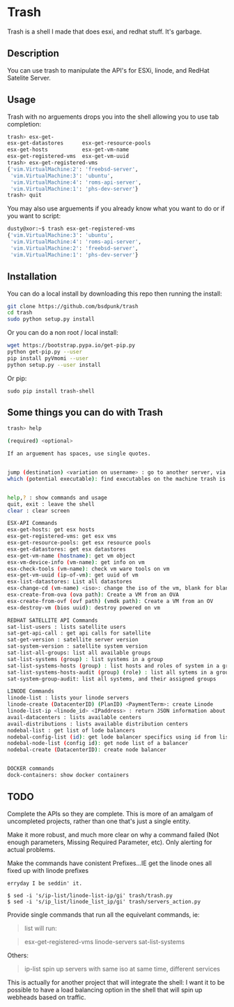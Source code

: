 # Trash
Trash is a shell I made that does esxi, and redhat stuff.
It's garbage.


## Description
You can use trash to manipulate the API's for ESXi, linode, and RedHat Satelite Server.


## Usage
Trash with no arguements drops you into the shell allowing you to use tab completion:
```bash
trash> esx-get-
esx-get-datastores      esx-get-resource-pools
esx-get-hosts           esx-get-vm-name
esx-get-registered-vms  esx-get-vm-uuid
trash> esx-get-registered-vms
{'vim.VirtualMachine:2': 'freebsd-server',
 'vim.VirtualMachine:3': 'ubuntu',
 'vim.VirtualMachine:4': 'roms-api-server',
 'vim.VirtualMachine:1': 'phs-dev-server'}
trash> quit
```

You may also use arguements if you already know what you want to do or if you want to script:
```bash
dusty@xor:~$ trash esx-get-registered-vms
{'vim.VirtualMachine:3': 'ubuntu',
 'vim.VirtualMachine:4': 'roms-api-server',
 'vim.VirtualMachine:2': 'freebsd-server',
 'vim.VirtualMachine:1': 'phs-dev-server'}

```

## Installation

You can do a local install by downloading this repo then running the install:

```bash
git clone https://github.com/bsdpunk/trash
cd trash
sudo python setup.py install
```

Or you can do a non root / local install:

```bash
wget https://bootstrap.pypa.io/get-pip.py
python get-pip.py --user
pip install pyVmomi --user
python setup.py --user install
```

Or pip:
```
sudo pip install trash-shell
```


## Some things you can do with Trash
```bash
trash> help

(required) <optional>

If an arguement has spaces, use single quotes.


jump (destination) <variation on username> : go to another server, via the jump server
which (potential executable): find executables on the machine trash is running on


help,? : show commands and usage
quit, exit : leave the shell
clear : clear screen

ESX-API Commands
esx-get-hosts: get esx hosts
esx-get-registered-vms: get esx vms
esx-get-resource-pools: get esx resource pools
esx-get-datastores: get esx datastores
esx-get-vm-name (hostname): get vm object
esx-vm-device-info (vm-name): get info on vm
esx-check-tools (vm-name): check vm ware tools on vm
esx-get-vm-uuid (ip-of-vm): get uuid of vm
esx-list-datastores: List all datastores
esx-change-cd (vm-name) <iso>: change the iso of the vm, blank for blank
esx-create-from-ova (ova path): Create a VM from an OVA
esx-create-from-ovf (ovf path) (vmdk path): Create a VM from an OV
esx-destroy-vm (bios uuid): destroy powered on vm

REDHAT SATELLITE API Commands
sat-list-users : lists satellite users
sat-get-api-call : get api calls for satellite
sat-get-version : satellite server version
sat-system-version : satellite system version
sat-list-all-groups: list all available groups
sat-list-systems (group) : list systems in a group
sat-list-systems-hosts (group) : list hosts and roles of system in a group
sat-list-systems-hosts-audit (group) (role) : list all sytems in a group, not in role X(1-7)
sat-system-group-audit: list all systems, and their assigned groups

LINODE Commands
linode-list : lists your linode servers
linode-create (DatacenterID) (PlanID) <PaymentTerm>: create Linode
linode-list-ip <linode_id> <IPaddress> : return JSON information about ip address and server
avail-datacenters : lists available centers
avail-distributions : lists available distribution centers
nodebal-list : get list of lode balancers    
nodebal-config-list (id): get lode balancer specifics using id from list
nodebal-node-list (config id): get node list of a balancer
nodebal-create (DatacenterID): create node balancer


DOCKER commands
dock-containers: show docker containers
```

## TODO
Complete the APIs so they are complete. This is more of an amalgam of uncompleted projects, rather than one that's just a single entity.


Make it more robust, and much more clear on why a command failed (Not enough parameters, Missing Required Parameter, etc). Only alerting for actual problems.

Make the commands have conistent Prefixes...IE get the linode ones all fixed up with linode prefixes
```
erryday I be seddin' it.

$ sed -i 's/ip-list/linode-list-ip/gi' trash/trash.py
$ sed -i 's/ip_list/linode_list_ip/gi' trash/servers_action.py

```

Provide single commands that run all the equivelant commands, ie:

>list
>will run:

>esx-get-registered-vms
>linode-servers
>sat-list-systems

Others:
>ip-list
>spin up servers with same iso at same time, different services

This is actually for another project that will integrate the shell:
I want it to be possible to have a load balancing option in the shell that will spin up webheads based on traffic.
